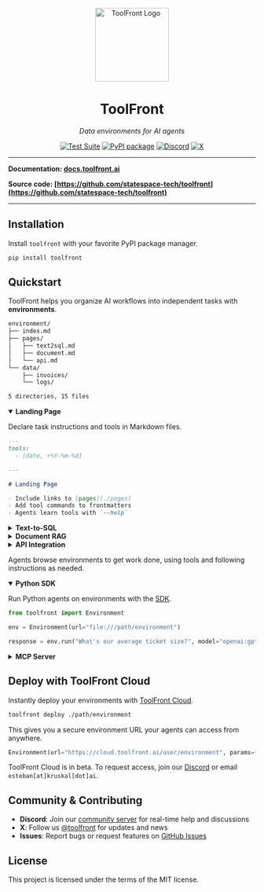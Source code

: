 <p align="center">
  <a href="https://github.com/statespace-tech/toolfront">
    <img src="https://raw.githubusercontent.com/statespace-tech/toolfront/main/docs/assets/images/logo.png" width="150" alt="ToolFront Logo">
  </a>
</p>

<div align="center">

# ToolFront

*Data environments for AI agents*

[![Test Suite](https://github.com/statespace-tech/toolfront/actions/workflows/test.yml/badge.svg)](https://github.com/statespace-tech/toolfront/actions/workflows/test.yml)
[![PyPI package](https://img.shields.io/pypi/v/toolfront?color=%2334D058&label=pypi%20package)](https://pypi.org/project/toolfront/)
[![Discord](https://img.shields.io/discord/1323415085011701870?label=Discord&logo=discord&logoColor=white&style=flat-square)](https://discord.gg/rRyM7zkZTf)
[![X](https://img.shields.io/badge/Statespace-black?style=flat-square&logo=x&logoColor=white)](https://x.com/statespace_tech)

</div>

---

**Documentation: [docs.toolfront.ai](http://docs.toolfront.ai/)**

**Source code: [https://github.com/statespace-tech/toolfront](https://github.com/statespace-tech/toolfront)**

---

## Installation

Install `toolfront` with your favorite PyPI package manager.

```bash
pip install toolfront
```

## Quickstart

ToolFront helps you organize AI workflows into independent tasks with **environments**.

```bash
environment/
├── index.md
├── pages/
│   ├── text2sql.md
│   ├── document.md
│   └── api.md
└── data/
    ├── invoices/
    └── logs/

5 directories, 15 files
```

<details open>
<summary><b>Landing Page</b></summary>

Declare task instructions and tools in Markdown files.

```markdown
---
tools:
  - [date, +%Y-%m-%d]

---

# Landing Page

- Include links to [pages](./pages)
- Add tool commands to frontmatters
- Agents learn tools with `--help`
```

</details>

<details>
<summary><b>Text-to-SQL</b></summary>

Create text-to-SQL tasks with ToolFront's built-in [database CLI](https://docs.toolfront.ai/pages/database_cli/).

```markdown
---
tools:
  - [toolfront, database, $DB_URL]

---

# Text-to-SQL

- Add database metadata and context
- Agents can list and inspect tables
- All queries are read-only
```

</details>

<details>
<summary><b>Document RAG</b></summary>

Retrieve information from data files like `.txt`, `.csv`, and `.json`.

```markdown
---
tools:
  - [python, extract.py]

---

# Document RAG

- Add data files and descriptions
- Agents read and search documents
- Use custom tools to process data
```

</details>

<details>
<summary><b>API Integration</b></summary>

Fetch live data with calls to external APIs.

```markdown
---
tools:
  - [curl, "https://api.com/v1/user"]

---

# API Integration

- Define API endpoints as tools
- Pass env `$VARS` for secrets
- Agents fetch live external data
```

</details>

Agents browse environments to get work done, using tools and following instructions as needed.

<details open>
<summary><b>Python SDK</b></summary>

Run Python agents on environments with the [SDK](https://docs.toolfront.ai/pages/python_sdk/).

```python
from toolfront import Environment

env = Environment(url="file:///path/environment")

response = env.run("What's our average ticket size?", model="openai:gpt-5")
```

</details>

<details>
<summary><b>MCP Server</b></summary>

Connect your own agents to environments with the [MCP Server](https://docs.toolfront.ai/pages/mcp_server/).

```json
{
  "mcpServers": {
    "toolfront": {
      "command": "uvx",
      "args": ["toolfront", "mcp", "file:///path/environment"]
    }
  }
}
```

</details>

## Deploy with ToolFront Cloud

Instantly deploy your environments with [ToolFront Cloud](https://docs.toolfront.ai/pages/toolfront_cloud/).

```bash
toolfront deploy ./path/environment
```

This gives you a secure environment URL your agents can access from anywhere.

```python
Environment(url="https://cloud.toolfront.ai/user/environment", params={"API_KEY": ...})
```

ToolFront Cloud is in beta. To request access, join our [Discord](https://discord.gg/rRyM7zkZTf) or email `esteban[at]kruskal[dot]ai`.


## Community & Contributing

- **Discord**: Join our [community server](https://discord.gg/rRyM7zkZTf) for real-time help and discussions
- **X**: Follow us [@toolfront](https://x.com/toolfront) for updates and news
- **Issues**: Report bugs or request features on [GitHub Issues](https://github.com/statespace-tech/toolfront/issues)

## License

This project is licensed under the terms of the MIT license.